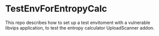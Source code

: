 # TestEnvForEntropyCalc
This repo describes how to set up a test envitoment with a vulnerable libvips application, to test the entropy calculator UploadScanner addon.
